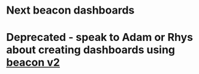 # Next beacon dashboards

# Deprecated - speak to Adam or Rhys about creating dashboards using [beacon v2](https://github.com/Financial-Times/next-beacon-v2)
